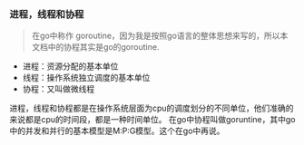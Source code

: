### 进程，线程和协程
> 在go中称作 goroutine，因为我是按照go语言的整体思想来写的，所以本文档中的协程其实是go的goroutine.

- 进程：资源分配的基本单位  
- 线程：操作系统独立调度的基本单位
- 协程：又叫做微线程

进程，线程和协程都是在操作系统层面为cpu的调度划分的不同单位，他们准确的来说都是cpu的时间段，都是一种时间单位。
在go中协程叫做goruntine，其中go中的并发和并行的基本模型是M:P:G模型。这个在go中再说。
